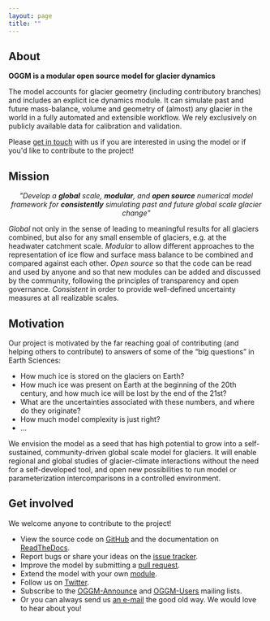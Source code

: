 ```yaml
---
layout: page
title: ""
---
```


## About

**OGGM is a modular open source model for glacier dynamics**

The model accounts for glacier geometry (including contributory branches) and
includes an explicit ice dynamics module. It can simulate past and
future mass-balance, volume and geometry of (almost) any glacier in the world
in a fully automated and extensible workflow. We rely exclusively on publicly
available data for calibration and validation.

Please [get in touch](#get-involved) with us if you are interested in using
the model or if you'd like to contribute to the project!

## Mission

<p>
<center>
<i>
"Develop a <strong>global</strong> scale, <strong>modular</strong>, and
<strong>open source</strong> numerical model framework for <strong>consistently</strong>
simulating past and future global scale glacier change"
</i>
</center>
</p>

*Global* not only in the sense of leading to meaningful results for all
 glaciers combined, but also for any small ensemble of glaciers, e.g. at the
 headwater catchment scale. *Modular* to allow different approaches to the
 representation of ice flow and surface mass balance to be combined and
 compared against each other. *Open source* so that the code can be
 read and used by anyone and so that new modules can be added and discussed by
 the community, following the principles of transparency and open governance.
 *Consistent* in order to provide well-defined uncertainty measures at all
 realizable scales.

## Motivation

Our project is motivated by the far reaching goal of contributing
(and helping others to contribute) to answers of some of the
“big questions” in Earth Sciences:
- How much ice is stored on the glaciers on Earth?
- How much ice was present on Earth at the beginning of the 20th century, and how much ice will be lost by the end of the 21st?
- What are the uncertainties associated with these numbers, and where do they originate?
- How much model complexity is just right?
- ...

We envision the model as a seed that has high potential to grow into a
self-sustained, community-driven global scale model for glaciers. It will enable
regional and global studies of glacier-climate interactions
without the need for a self-developed tool, and open new possibilities to run
model or parameterization intercomparisons in a controlled environment.

## Get involved


We welcome anyone to contribute to the project!
- View the source code on [<u>GitHub</u>](https://github.com/OGGM/oggm) and the documentation on
  [<u>ReadTheDocs</u>](http://docs.oggm.org).
- Report bugs or share your ideas on the [<u>issue tracker</u>](https://github.com/OGGM/oggm/issues).
- Improve the model by submitting a [<u>pull request</u>](https://github.com/OGGM/oggm/pulls).
- Extend the model with your own [<u>module</u>](http://docs.oggm.org/en/latest/add-module.html).
- Follow us on [<u>Twitter</u>](https://twitter.com/OGGM1).
- Subscribe to the [<u>OGGM-Announce</u>](https://mailman.zfn.uni-bremen.de/cgi-bin/mailman/listinfo/oggm-announce)
  and [<u>OGGM-Users</u>](https://mailman.zfn.uni-bremen.de/cgi-bin/mailman/listinfo/oggm-users) mailing lists.
- Or you can always send us <u><a href="mailto:info@oggm.org">an e-mail</a></u> the good old way. We would love to hear about you!
